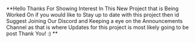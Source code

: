 **Hello Thanks For Showing Interest In This New Project that is Being Worked On if you would like to Stay up to date with this project then id Suggest Joining Our Discord and Keeping a eye on the Announcements Channel as that is where Updates for this project is most likely going to be post Thank You! :) **
